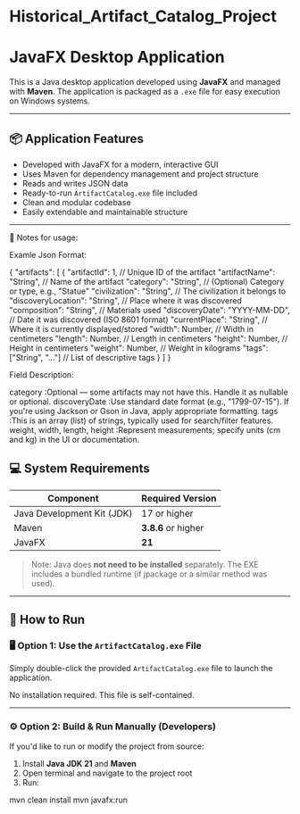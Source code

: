 # Historical_Artifact_Catalog_Project
# JavaFX Desktop Application

This is a Java desktop application developed using **JavaFX** and managed with **Maven**. The application is packaged as a `.exe` file for easy execution on Windows systems.

---

## 📦 Application Features

- Developed with JavaFX for a modern, interactive GUI
- Uses Maven for dependency management and project structure
- Reads and writes JSON data 
- Ready-to-run `ArtifactCatalog.exe` file included
- Clean and modular codebase
- Easily extendable and maintainable structure

---
🔎 Notes for usage:

Examle Json Format:

{
  "artifacts": [
    {
      "artifactId": 1,                    // Unique ID of the artifact
      "artifactName": "String",           // Name of the artifact
      "category": "String",               // (Optional) Category or type, e.g., "Statue"
      "civilization": "String",           // The civilization it belongs to
      "discoveryLocation": "String",      // Place where it was discovered
      "composition": "String",            // Materials used
      "discoveryDate": "YYYY-MM-DD",      // Date it was discovered (ISO 8601 format)
      "currentPlace": "String",           // Where it is currently displayed/stored
      "width": Number,                    // Width in centimeters
      "length": Number,                   // Length in centimeters
      "height": Number,                   // Height in centimeters
      "weight": Number,                   // Weight in kilograms
      "tags": ["String", "..."]           // List of descriptive tags
    }
  ]
}

Field	Description:

category	 		:Optional — some artifacts may not have this. Handle it as nullable or optional.
discoveryDate	                :Use standard date format (e.g., "1799-07-15"). If you're using Jackson or Gson in Java, apply appropriate formatting.
tags	                        :This is an array (list) of strings, typically used for search/filter features.
weight, width, length, height	:Represent measurements; specify units (cm and kg) in the UI or documentation.


## 💻 System Requirements

| Component        | Required Version         |
|------------------|--------------------------|
| Java Development Kit (JDK) | 17 or higher   |
| Maven            | **3.8.6** or higher      |
| JavaFX           | **21**            	      |


> Note: Java does **not need to be installed** separately. The EXE includes a bundled runtime (if jpackage or a similar method was used).

---

## 🚀 How to Run

### 🖥️ Option 1: Use the `ArtifactCatalog.exe` File
Simply double-click the provided `ArtifactCatalog.exe` file to launch the application.

No installation required. This file is self-contained.

---

### ⚙️ Option 2: Build & Run Manually (Developers)

If you'd like to run or modify the project from source:

1. Install **Java JDK 21** and **Maven**
2. Open terminal and navigate to the project root
3. Run:

mvn clean install
mvn javafx:run

 
